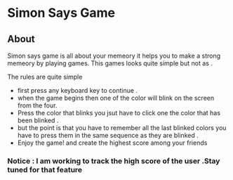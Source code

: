 <h1>Simon Says Game</h1>

<h2>About</h2>
<p>Simon says game is all about your memeory it helps you to make a strong memeory by playing games. This games looks quite simple but not as .</p>

<Rules>
The rules are quite simple 
<ul>
  <li>first press any keyboard key to continue .</li>
  <li>when the game begins then one of the color will blink on the screen from the four.</li>
  <li>Press the color that blinks you jsut have to click one the color that has been blinked .</li>
  <li>but the point is that you have to remember all the last blinked colors you have to press them in the same sequence as they are blinked .</li>
  <li>Enjoy the game! and create the highest score among your friends</li>
</ul>

<h3>Notice : I am working to track the high score of the user .Stay tuned for that feature</h3>
